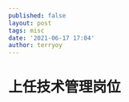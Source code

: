 ```yaml
---
published: false
layout: post
tags: misc
date: '2021-06-17 17:04'
author: terryoy
---
```

# 上任技术管理岗位


